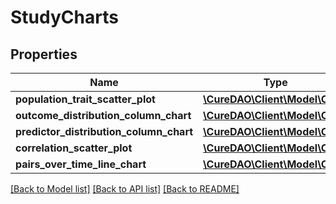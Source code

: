 # StudyCharts

## Properties
Name | Type | Description | Notes
------------ | ------------- | ------------- | -------------
**population_trait_scatter_plot** | [**\CureDAO\Client\Model\Chart**](Chart.md) |  | [optional] 
**outcome_distribution_column_chart** | [**\CureDAO\Client\Model\Chart**](Chart.md) |  | [optional] 
**predictor_distribution_column_chart** | [**\CureDAO\Client\Model\Chart**](Chart.md) |  | [optional] 
**correlation_scatter_plot** | [**\CureDAO\Client\Model\Chart**](Chart.md) |  | [optional] 
**pairs_over_time_line_chart** | [**\CureDAO\Client\Model\Chart**](Chart.md) |  | [optional] 

[[Back to Model list]](../../README.md#documentation-for-models) [[Back to API list]](../../README.md#documentation-for-api-endpoints) [[Back to README]](../../README.md)
